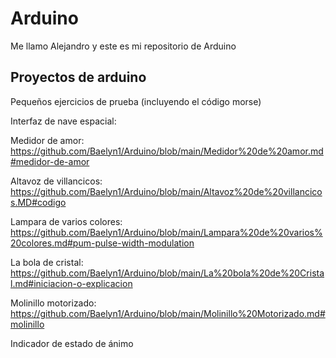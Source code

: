 # Arduino

Me llamo Alejandro y este es mi repositorio de Arduino


## Proyectos de arduino


Pequeños ejercicios de prueba (incluyendo el código morse)

Interfaz de nave espacial:

Medidor de amor: https://github.com/Baelyn1/Arduino/blob/main/Medidor%20de%20amor.md#medidor-de-amor

Altavoz de villancicos: https://github.com/Baelyn1/Arduino/blob/main/Altavoz%20de%20villancicos.MD#codigo

Lampara de varios colores: https://github.com/Baelyn1/Arduino/blob/main/Lampara%20de%20varios%20colores.md#pum-pulse-width-modulation

La bola de cristal: https://github.com/Baelyn1/Arduino/blob/main/La%20bola%20de%20Cristal.md#iniciacion-o-explicacion

Molinillo motorizado: https://github.com/Baelyn1/Arduino/blob/main/Molinillo%20Motorizado.md#molinillo









Indicador de estado de ánimo



